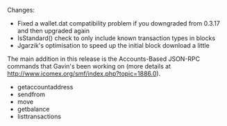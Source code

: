 Changes:
* Fixed a wallet.dat compatibility problem if you downgraded from 0.3.17 and then upgraded again
* IsStandard() check to only include known transaction types in blocks
* Jgarzik's optimisation to speed up the initial block download a little

The main addition in this release is the Accounts-Based JSON-RPC commands that Gavin's been working on (more details at http://www.icomex.org/smf/index.php?topic=1886.0).  
* getaccountaddress
* sendfrom
* move
* getbalance
* listtransactions
